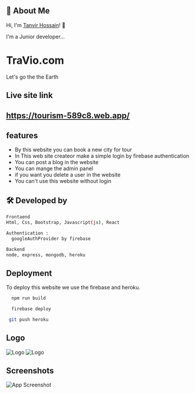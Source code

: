 ## 🚀 About Me

Hi, I'm [Tanvir Hossain](https://siffahim.github.io/developer-portfolio/)! 👋

I'm a Junior developer...

# TraVio.com

Let's go the the Earth

## Live site link

## https://tourism-589c8.web.app/

## features

- By this website you can book a new city for tour
- In This web site createor make a simple login by firebase authentication
- You can post a blog in the website
- You can mange the admin panel
- if you want you delete a user in the website
- You can't use this website without login

## 🛠 Developed by

```bash
Frontaend
Html, Css, Bootstrap, Javascript(js), React
```

```bash
Authentication :
  googleAuthProvider by firebase
```

```bash
Backend
node, express, mongodb, heroku
```

## Deployment

To deploy this website we use the firebase and heroku.

```bash
  npm run build
```

```bash
  firebase deploy
```

```bash
 git push heroku
```

## Logo

![Logo](https://i.ibb.co/RNK2V8d/Untitled-1.png)
![Logo](https://i.ibb.co/ZG4hG8x/screencapture-localhost-3000-home-2021-10-31-15-38-29-1.png)

## Screenshots

![App Screenshot](https://i.ibb.co/ZG4hG8x/screencapture-localhost-3000-home-2021-10-31-15-38-29-1.png)
